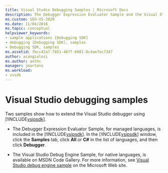 ```yaml
---
title: Visual Studio Debugging Samples | Microsoft Docs
description: The Debugger Expression Evaluator Sample and the Visual Studio Debug Engine Sample show how to extend the Visual Studio debugger using the Visual Studio SDK.
ms.custom: SEO-VS-2020
ms.date: 11/04/2016
ms.topic: conceptual
helpviewer_keywords:
- sample applications [Debugging SDK]
- debugging [Debugging SDK], samples
- Debugging SDK, samples
ms.assetid: fbcc42a7-7851-487f-b981-8c4ae7ec7347
author: acangialosi
ms.author: anthc
manager: jmartens
ms.workload:
- vssdk
---
```

# Visual Studio debugging samples
Two samples show how to extend the Visual Studio debugger using [!INCLUDE[vsipsdk](../../extensibility/includes/vsipsdk_md.md)].

- The Debugger Expression Evaluator Sample, for managed languages, is included in the [!INCLUDE[vsipsdk](../../extensibility/includes/vsipsdk_md.md)]. In the [!INCLUDE[vsipsdk](../../extensibility/includes/vsipsdk_md.md)] window, click the **Samples** tab, click **All** or **C#** in the list of languages, and then click **Debugger**.

- The Visual Studio Debug Engine Sample, for native languages, is available on MSDN Code Gallery. For more information, see [Visual Studio debug engine sample](https://code.msdn.microsoft.com/Visual-Studio-Debug-Engine-c2e21c0e) on the Microsoft Web site.
